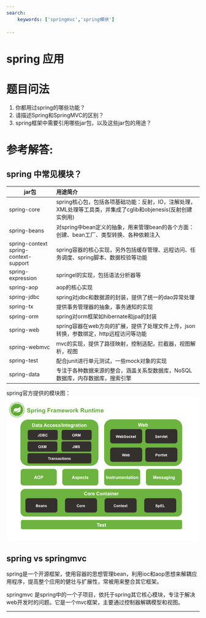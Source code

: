 ```yaml
---
search:
    keywords: ['springmvc','spring模块']

---
```


# spring 应用

# 题目问法

1. 你都用过spring的哪些功能？
2. 请描述Spring和SpringMVC的区别？
3. spring框架中需要引用哪些jar包，以及这些jar包的用途？



# 参考解答:

## spring 中常见模块？

|jar包|用途简介|
|-----|:-----|
|spring-core |spring核心包，包括各项基础功能：反射，IO，注解处理，XML处理等工具类，并集成了cglib和objenesis(反射创建实例用) |
|spring-beans |对spring中bean定义的抽象，用来管理bean的各个方面：创建、bean工厂、类型转换、各种依赖注入|
|spring-context <br>spring-context-support |spring容器的核心实现，另外包括缓存管理、远程访问、任务调度、spring脚本、数据校验等功能|
|spring-expression |springel的实现，包括语法分析器等|
|spring-aop |aop的核心实现|
|spring-jdbc |spring对jdbc和数据源的封装，提供了统一的dao异常处理|
|spring-tx |提供事务管理器的抽象，事务通知的实现|
|spring-orm |spring对orm框架如hibernate和jpa的封装|
|spring-web |spring容器在web方向的扩展，提供了处理文件上传，json转换，参数绑定，http远程访问等功能|
|spring-webmvc |mvc的实现，提供了路径映射，控制适配，拦截器，视图解析，视图|
|spring-test |配合junit进行单元测试，一些mock对象的实现|
|spring-data |专注于各种数据来源的整合，涵盖关系型数据库，NoSQL数据库，内存数据库，搜索引擎|

spring官方提供的模块图：
![](/assets/3.png)

## spring vs springmvc
spring是一个开源框架，使用容器的思想管理bean，利用ioc和aop思想来解耦应用程序，提高整个应用的健壮与扩展性，常被用来整合其它框架。

springmvc 是spring中的一个子项目，依托于spring其它核心模块，专注于解决web开发时的问题。它是一个mvc框架，主要通过控制器解耦模型和视图。

---
